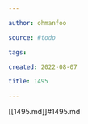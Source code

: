 ```yaml
---

author: ohmanfoo

source: #todo

tags: 

created: 2022-08-07

title: 1495

---
```

[[1495.md]]#1495.md